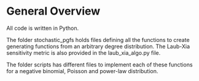 # General Overview

All code is written in Python. 

The folder stochastic_pgfs holds files defining all the functions to create generating functions from an arbitrary degree distribution. The Laub-Xia sensitivity metric is also provided in the laub_xia_algo.py file. 

The folder scripts has different files to implement each of these functions for a negative binomial, Poisson and power-law distribution. 
